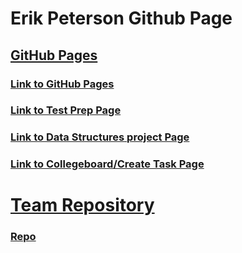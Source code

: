 # Erik Peterson Github Page

## <u>GitHub Pages</u>

### [Link to GitHub Pages](https://maboinjd.github.io/Tri-3-Erik-Peterson)
### [Link to Test Prep Page](https://maboinjd.github.io/Tri-3-Erik-Peterson/testprep)
### [Link to Data Structures project Page](https://maboinjd.github.io/Tri-3-Erik-Peterson/datastructure)
### [Link to Collegeboard/Create Task Page](https://maboinjd.github.io/Tri-3-Erik-Peterson/createtask)

# <u> Team Repository</u>

### [Repo](https://github.com/NinjaBreadLord/grup-grass)

